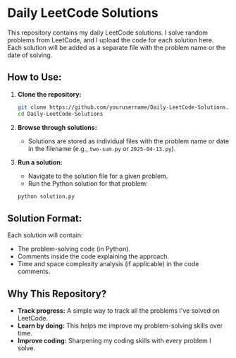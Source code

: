 # Daily LeetCode Solutions

This repository contains my daily LeetCode solutions. I solve random problems from LeetCode, and I upload the code for each solution here. Each solution will be added as a separate file with the problem name or the date of solving.

## How to Use:

1. **Clone the repository:**
    ```bash
    git clone https://github.com/yourusername/Daily-LeetCode-Solutions.git
    cd Daily-LeetCode-Solutions
    ```

2. **Browse through solutions:**
    - Solutions are stored as individual files with the problem name or date in the filename (e.g., `two-sum.py` or `2025-04-13.py`).

3. **Run a solution:**
    - Navigate to the solution file for a given problem.
    - Run the Python solution for that problem:
    ```bash
    python solution.py
    ```

## Solution Format:
Each solution will contain:
- The problem-solving code (in Python).
- Comments inside the code explaining the approach.
- Time and space complexity analysis (if applicable) in the code comments.

## Why This Repository?

- **Track progress:** A simple way to track all the problems I've solved on LeetCode.
- **Learn by doing:** This helps me improve my problem-solving skills over time.
- **Improve coding:** Sharpening my coding skills with every problem I solve.

